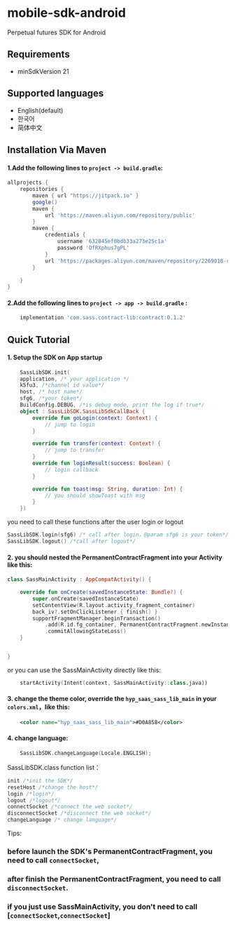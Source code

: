 # mobile-sdk-android
Perpetual futures SDK for Android

## Requirements
+ minSdkVersion 21
## Supported languages
+ English(default)
+ 한국어
+ 简体中文

## Installation Via Maven
#### 1.Add the following lines to `project -> build.gradle`:
```gradle
allprojects {
    repositories {
        maven { url "https://jitpack.io" }
        google()
        maven {
            url 'https://maven.aliyun.com/repository/public'
        }
        maven {
            credentials {
                username '632845ef0bdb33a273e25c1a'
                password 'OfRXphus7gPL'
            }
            url 'https://packages.aliyun.com/maven/repository/2269018-release-hMOQ2q/'
        }
       
    }
}
```

#### 2.Add the following lines to `project -> app -> build.gradle` :
```gradle
    implementation 'com.sass.contract-lib:contract:0.1.2'
```

## Quick Tutorial
#### 1. Setup the SDK on App startup
```kotlin
    SassLibSDK.init(
    application, /* your application */
    k5fu3, /*channel id value*/
    host, /* host name*/
    sfg6, /*your token*/
    BuildConfig.DEBUG, /*is debug mode, print the log if true*/
    object : SassLibSDK.SassLibSdkCallBack {
        override fun goLogin(context: Context) {
            // jump to login
        }

        override fun transfer(context: Context) {
            // jump to transfer
        }
        override fun loginResult(success: Boolean) {
            // login callback 
        }

        override fun toast(msg: String, duration: Int) {
            // you should showToast with msg
        }
    })
```
you need to call these functions after the user login or logout
```kotlin
SassLibSDK.login(sfg6) /* call after login，@param sfg6 is your token*/
SassLibSDK.logout() /*call after logout*/
```
#### 2. you should nested the PermanentContractFragment into your Activity like this:
```kotlin
class SassMainActivity : AppCompatActivity() {

    override fun onCreate(savedInstanceState: Bundle?) {
        super.onCreate(savedInstanceState)
        setContentView(R.layout.activity_fragment_container)
        back_iv?.setOnClickListener { finish() }
        supportFragmentManager.beginTransaction()
            .add(R.id.fg_container, PermanentContractFragment.newInstance())
            .commitAllowingStateLoss()
    }


}
```
or you can use the SassMainActivity directly like this:
```kotlin
    startActivity(Intent(context, SassMainActivity::class.java))
```
#### 3. change the theme color, override the `hyp_saas_sass_lib_main` in your `colors.xml`，like this:
```xml
    <color name="hyp_saas_sass_lib_main">#D0A858</color>
```
#### 4. change language:
```kotlin
    SassLibSDK.changeLanguage(Locale.ENGLISH);
```

SassLibSDK.class function list：
```kotlin
init /*init the SDK*/
resetHost /*change the host*/
login /*login*/
logout /*logout*/
connectSocket /*connect the web socket*/
disconnectSocket /*disconnect the web socket*/
changeLanguage /* change language*/
```

Tips:
### before launch the SDK's PermanentContractFragment, you need to call `connectSocket`,
### after finish the PermanentContractFragment, you need to call `disconnectSocket`.
### if you just use SassMainActivity, you don't need to call [`connectSocket`,`connectSocket`]



